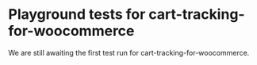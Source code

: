 # Playground tests for cart-tracking-for-woocommerce
We are still awaiting the first test run for cart-tracking-for-woocommerce.
